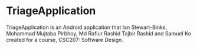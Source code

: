 TriageApplication
=================

TriageApplication is an Android application that Ian Stewart-Binks, Mohammad Mujtaba Pirbhoy, Md Rafiur Rashid Tajbir Rashid and Samuel Ko created for a course, CSC207: Software Design.
